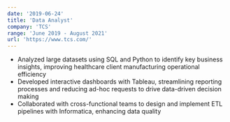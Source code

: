 ```yaml
---
date: '2019-06-24'
title: 'Data Analyst'
company: 'TCS'
range: 'June 2019 - August 2021'
url: 'https://www.tcs.com/'
---
```


- Analyzed large datasets using SQL and Python to identify key business insights, improving healthcare client manufacturing operational efficiency
- Developed interactive dashboards with Tableau, streamlining reporting processes and reducing ad-hoc requests to drive data-driven decision making
- Collaborated with cross-functional teams to design and implement ETL pipelines with Informatica, enhancing data quality
